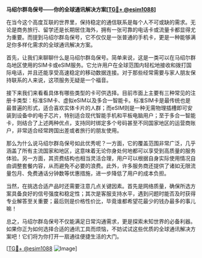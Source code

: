 **马绍尔群岛保号——你的全球通讯解决方案[[TG💪+ @esim1088](https://t.me/s/esim1088)]**

在当今这个高度互联的世界里，保持稳定的通信联系是每个人不可或缺的需求。无论是商务旅行、留学还是长期居住海外，拥有一张可靠的电话卡或流量卡都显得尤为重要。而提到马绍尔群岛保号，它不仅仅是一张普通的手机卡，更是一种能够满足你多样化需求的全球通讯解决方案。

首先，让我们来聊聊什么是马绍尔群岛保号。简单来说，这是一类可以在马绍尔群岛地区使用的SIM卡或eSIM服务。它允许用户在全球范围内轻松地接收和拨打国际电话，并且还能享受高速稳定的移动数据连接。对于那些经常需要与家人朋友保持联系的人来说，这项服务无疑是一个福音。

接下来我们来看看具体有哪些类型的卡可供选择。目前市面上主要有三种常见的注册卡类型：标准SIM卡、虚拟eSIM以及多合一智能卡。标准SIM卡是最传统也是最普遍的形式，适合喜欢实体卡片的人群；而eSIM则是一种无需物理插槽即可安装到设备中的电子芯片，特别适合现代智能手机和平板电脑用户；至于多合一智能卡，则结合了上述两种优点，支持同时绑定多个号码甚至不同国家地区的运营商账户，非常适合经常跨国出差或者旅行的朋友使用。

那么为什么说马绍尔群岛保号如此优秀呢？一方面，它的覆盖范围非常广泛，几乎涵盖了所有主流国家和地区，这意味着无论你身处何地都可以享受到高质量的服务体验。另一方面，其资费结构也相当灵活合理，用户可以根据自身实际使用情况自由调整套餐内容，从而避免不必要的浪费。此外，许多服务商还提供了诸如无限流量包月、免费通话分钟数等优惠措施，进一步降低了用户的成本负担。

当然，在挑选合适产品时还需要注意几点关键因素。首先是网络质量，确保所选方案具备良好的信号强度和稳定性；其次是客服支持水平，遇到问题时能否及时获得专业解答至关重要；最后则是价格性价比，毕竟谁都希望花最少的钱办最多的事儿嘛！

总之，马绍尔群岛保号不仅能满足日常沟通需求，更是探索未知世界的必备利器。如果你正为如何选择合适的通讯工具而烦恼，不妨试试这些优质的全球通讯解决方案吧！它们将为你打开一扇通往便捷生活的大门。

[[TG💪+ @esim1088](https://t.me/s/esim1088) ![Image](https://i.postimg.cc/4NQfJmqS/Snipaste-2025-05-13-00-14-12.png)]